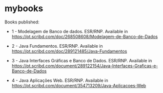 # mybooks

Books published:

* 1 - Modelagem de Banco de dados. ESR/RNP. Available in https://pt.scribd.com/doc/268508608/Modelagem-de-Banco-de-Dados

* 2 - Java Fundamentos. ESR/RNP. Available in https://pt.scribd.com/doc/289121485/Java-Fundamentos

* 3 - Java Interfaces Gráficas e Banco de Dados. ESR/RNP. Available in https://pt.scribd.com/document/289122154/Java-Interfaces-Graficas-e-Banco-de-Dados

* 4 - Java Aplicações Web. ESR/RNP. Available in https://pt.scribd.com/document/354713209/Java-Aplicacoes-Web
